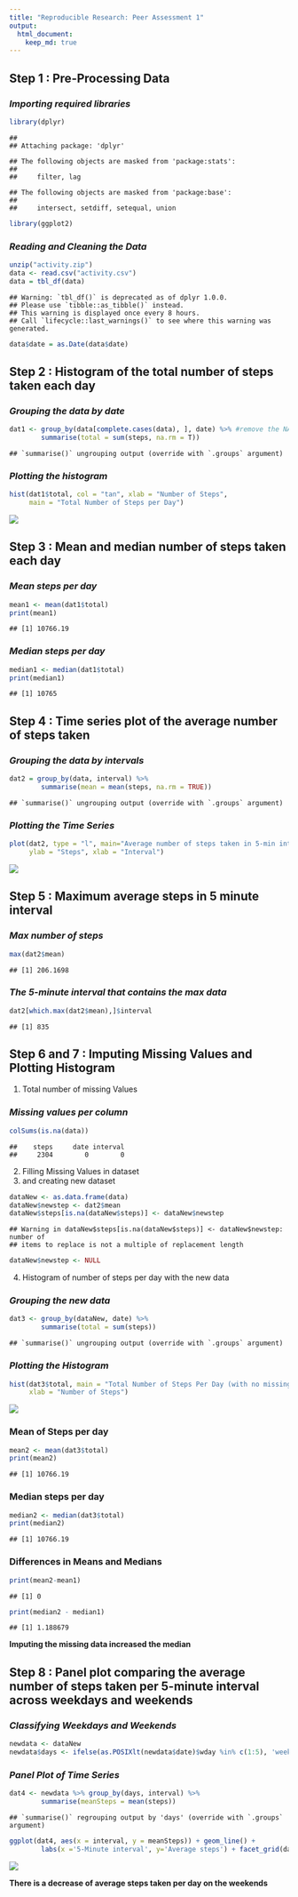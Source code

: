 ```yaml
---
title: "Reproducible Research: Peer Assessment 1"
output: 
  html_document:
    keep_md: true
---
```


## **Step 1** : Pre-Processing Data

### *Importing required libraries*


```r
library(dplyr)
```

```
## 
## Attaching package: 'dplyr'
```

```
## The following objects are masked from 'package:stats':
## 
##     filter, lag
```

```
## The following objects are masked from 'package:base':
## 
##     intersect, setdiff, setequal, union
```

```r
library(ggplot2)
```

### *Reading and Cleaning the Data*


```r
unzip("activity.zip")
data <- read.csv("activity.csv")
data = tbl_df(data)
```

```
## Warning: `tbl_df()` is deprecated as of dplyr 1.0.0.
## Please use `tibble::as_tibble()` instead.
## This warning is displayed once every 8 hours.
## Call `lifecycle::last_warnings()` to see where this warning was generated.
```

```r
data$date = as.Date(data$date)
```

## **Step 2** : Histogram of the total number of steps taken each day

### *Grouping the data by date*


```r
dat1 <- group_by(data[complete.cases(data), ], date) %>% #remove the NAs
        summarise(total = sum(steps, na.rm = T))
```

```
## `summarise()` ungrouping output (override with `.groups` argument)
```

### *Plotting the histogram*


```r
hist(dat1$total, col = "tan", xlab = "Number of Steps",
     main = "Total Number of Steps per Day")
```

![](PA1_template_files/figure-html/unnamed-chunk-4-1.png)<!-- -->

## **Step 3** : Mean and median number of steps taken each day

### *Mean steps per day*

```r
mean1 <- mean(dat1$total)
print(mean1)
```

```
## [1] 10766.19
```

### *Median steps per day*

```r
median1 <- median(dat1$total)
print(median1)
```

```
## [1] 10765
```

## **Step 4** : Time series plot of the average number of steps taken

### *Grouping the data by intervals*

```r
dat2 = group_by(data, interval) %>%
        summarise(mean = mean(steps, na.rm = TRUE))
```

```
## `summarise()` ungrouping output (override with `.groups` argument)
```

### *Plotting the Time Series*


```r
plot(dat2, type = "l", main="Average number of steps taken in 5-min interval",
     ylab = "Steps", xlab = "Interval")
```

![](PA1_template_files/figure-html/unnamed-chunk-8-1.png)<!-- -->

## **Step 5** : Maximum average steps in 5 minute interval

### *Max number of steps*

```r
max(dat2$mean)
```

```
## [1] 206.1698
```

### *The 5-minute interval that contains the max data*


```r
dat2[which.max(dat2$mean),]$interval
```

```
## [1] 835
```

## **Step 6 and 7** : Imputing Missing Values and Plotting Histogram

1. Total number of missing Values

### *Missing values per column*

```r
colSums(is.na(data))
```

```
##    steps     date interval 
##     2304        0        0
```

2. Filling Missing Values in dataset
3. and creating new dataset


```r
dataNew <- as.data.frame(data)
dataNew$newstep <- dat2$mean
dataNew$steps[is.na(dataNew$steps)] <- dataNew$newstep
```

```
## Warning in dataNew$steps[is.na(dataNew$steps)] <- dataNew$newstep: number of
## items to replace is not a multiple of replacement length
```

```r
dataNew$newstep <- NULL
```

4. Histogram of number of steps per day with the new data

### *Grouping the new data*


```r
dat3 <- group_by(dataNew, date) %>%
        summarise(total = sum(steps))
```

```
## `summarise()` ungrouping output (override with `.groups` argument)
```

### *Plotting the Histogram*


```r
hist(dat3$total, main = "Total Number of Steps Per Day (with no missing data)",
     xlab = "Number of Steps")
```

![](PA1_template_files/figure-html/unnamed-chunk-14-1.png)<!-- -->

### Mean of Steps per day

```r
mean2 <- mean(dat3$total)
print(mean2)
```

```
## [1] 10766.19
```

### Median steps per day

```r
median2 <- median(dat3$total)
print(median2)
```

```
## [1] 10766.19
```

### Differences in Means and Medians


```r
print(mean2-mean1)
```

```
## [1] 0
```

```r
print(median2 - median1)
```

```
## [1] 1.188679
```

**Imputing the missing data increased the median**

## **Step 8** : Panel plot comparing the average number of steps taken per 5-minute interval across                       weekdays and weekends

### *Classifying Weekdays and Weekends*


```r
newdata <- dataNew
newdata$days <- ifelse(as.POSIXlt(newdata$date)$wday %in% c(1:5), 'weekday', 'weekend')
```

### *Panel Plot of Time Series*


```r
dat4 <- newdata %>% group_by(days, interval) %>% 
        summarise(meanSteps = mean(steps))
```

```
## `summarise()` regrouping output by 'days' (override with `.groups` argument)
```

```r
ggplot(dat4, aes(x = interval, y = meanSteps)) + geom_line() +
        labs(x ='5-Minute interval', y='Average steps') + facet_grid(days ~.) 
```

![](PA1_template_files/figure-html/unnamed-chunk-19-1.png)<!-- -->

**There is a decrease of average steps taken per day on the weekends**
